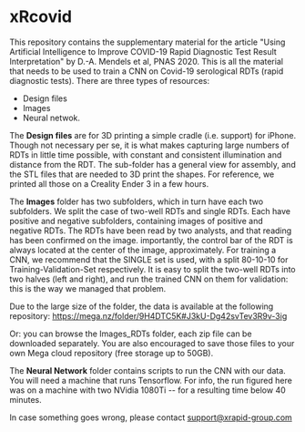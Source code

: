 # xRcovid

This repository contains the supplementary material for the article "Using Artificial Intelligence to Improve COVID-19 Rapid Diagnostic Test Result Interpretation" by D.-A. Mendels et al, PNAS 2020. This is all the material that needs to be used to train a CNN on Covid-19 serological RDTs (rapid diagnostic tests). There are three types of resources:
- Design files
- Images
- Neural netwok.

The **Design files** are for 3D printing a simple cradle (i.e. support) for iPhone. Though not necessary per se, it is what makes capturing large numbers of RDTs in little time possible, with constant and consistent illumination and distance from the RDT. The sub-folder has a general view for assembly, and the STL files that are needed to 3D print the shapes. For reference, we printed all those on a Creality Ender 3 in a few hours.

The **Images** folder has two subfolders, which in turn have each two subfolders. We split the case of two-well RDTs and single RDTs. Each have positive and negative subfolders, containing images of positive and negative RDTs. The RDTs have been read by two analysts, and that reading has been confirmed on the image. importantly, the control bar of the RDT is always located at the center of the image, approximately. For training a CNN, we recommend that the SINGLE set is used, with a split 80-10-10 for Training-Validation-Set respectively. It is easy to split the two-well RDTs into two halves (left and right), and run the trained CNN on them for validation: this is the way we managed that problem.

Due to the large size of the folder, the data is available at the following repository: https://mega.nz/folder/9H4DTC5K#J3kU-Dg42svTev3R9v-3ig

Or: you can browse the Images_RDTs folder, each zip file can be downloaded separately. You are also encouraged to save those files to your own Mega cloud repository (free storage up to 50GB).

The **Neural Network** folder contains scripts to run the CNN with our data. You will need a machine that runs Tensorflow. For info, the run figured here was on a machine with two NVidia 1080Ti -- for a resulting time below 40 minutes.

In case something goes wrong, please contact support@xrapid-group.com
